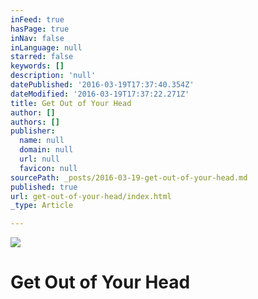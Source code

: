 ```yaml
---
inFeed: true
hasPage: true
inNav: false
inLanguage: null
starred: false
keywords: []
description: 'null'
datePublished: '2016-03-19T17:37:40.354Z'
dateModified: '2016-03-19T17:37:22.271Z'
title: Get Out of Your Head
author: []
authors: []
publisher:
  name: null
  domain: null
  url: null
  favicon: null
sourcePath: _posts/2016-03-19-get-out-of-your-head.md
published: true
url: get-out-of-your-head/index.html
_type: Article

---
```

![](https://the-grid-user-content.s3-us-west-2.amazonaws.com/e2e3f4e9-ec29-4ba1-aa9d-be075fbe99a3.jpg)

# Get Out of Your Head